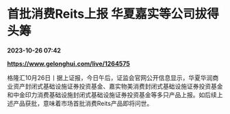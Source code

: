# 首批消费Reits上报 华夏嘉实等公司拔得头筹

**2023-10-26 07:42**

**https://www.gelonghui.com/live/1264575**

格隆汇10月26日丨据上证报，今日午后，证监会官网公开信息显示，华夏华润商业资产封闭式基础设施证券投资基金、嘉实物美消费封闭式基础设施证券投资基金和中金印力消费基础设施封闭式基础设施证券投资基金等多只产品上报。如后续上述产品获批，意味着市场首批消费Reits产品即将问世。